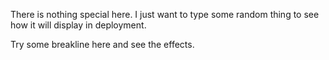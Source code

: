 There is nothing special here. I just want to type some random thing to see how it will display in deployment.

Try some breakline here and see the effects.
